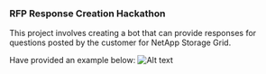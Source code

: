 ### RFP Response Creation Hackathon

This project involves creating a bot that can provide responses for questions posted by the customer for NetApp Storage Grid.


Have provided an example below:
![Alt text](https://github.com/JivitteshS/rpf_response/blob/main/Response%20example.png)


